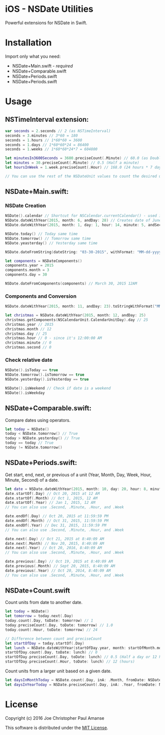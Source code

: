 # iOS - NSDate Utilities
Powerful extensions for NSDate in Swift.

# Installation

Import only what you need:
* NSDate+Main.swift - *required*
* NSDate+Comparable.swift
* NSDate+Periods.swift
* NSDate+Periods.swift

# Usage

## NSTimeInterval extension:

```swift
var seconds = 2.seconds // 2 (as NSTimeInterval)
seconds = 3.minutes // 3*60 = 180
seconds = 1.hours // 1*60*60 = 3600
seconds = 1.days // 1*60*60*24 = 86400
seconds = 1.weeks // 1*60*60*24*7 = 604800

let minutesIn3600Seconds = 3600.preciseCount(.Minute) // 60.0 (as Double - since there is exactly 60 minutes in 3600 seconds)
let minutes = 30.preciseCount(.Minute) // 0.5 (Half a minute)
let hoursInWeek = 1.week.preciseCount(.Hour) // 168.0 (24 hours * 7 days)

// You can use the rest of the NSDateUnit values to count the desired unit
```

## NSDate+Main.swift:

### NSDate Creation

```swift
NSDate().calendar // Shortcut for NSCalendar.currentCalendar() - used in the extensions
NSDate.dateWithYear(2015, month: 6, andDay: 28) // Creates date of June 28, 2015 at 12 AM
NSDate.dateWithYear(2015, month: 1, day: 1, hour: 14, minute: 5, andSecond: 30) // Creates date of January 1, 2015 at 2:05:30 PM

NSDate.today() // Today same time
NSDate.tomorrow() // Tomorrow same time
NSDate.yeasterday() // Yesterday same time

NSDate.dateFromString(dateString: "03-30-2015", withFormat: "MM-dd-yyyy") // March 30, 2015 12AM

let components = NSDateComponents()
components.year = 2015
components.month = 3
components.day = 30

NSDate.dateFromComponents(components) // March 30, 2015 12AM
```

### Components and Conversion

```swift
NSDate.dateWithYear(2015, month: 11, andDay: 23).toStringWithFormat("MM-dd-yyyy") // "11-23-2015"

let christmas = NSDate.dateWithYear(2015, month: 12, andDay: 25)
christmas.getComponents(NSCalendarUnit.CalendarUnitDay).day // 25
christmas.year // 2015
christmas.month // 12
christmas.day // 25
christmas.hour // 0 - since it's 12:00:00 AM
christmas.minute // 0
christmas.second // 0
```

### Check relative date

```swift
NSDate().isToday == true
NSDate.tomorrow().isTomorrow == true
NSDate.yesterday().isYesterday == true

NSDate().isWeekend // Check if date is a weekend
NSDate().isWeekday
```

## NSDate+Comparable.swift:

Compare dates using operators.

```swift
let today = NSDate()
today < NSDate.tomorrow() // True
today > NSDate.yesterday() // True
today == today // True
today != NSDate.tomorrow()
```

## NSDate+Periods.swift:

Get start, end, next, or previous of a unit (Year, Month, Day, Week, Hour, Minute, Second) of a date.

```swift
let date = NSDate.dateWithYear(2015, month: 10, day: 20, hour: 8, minute: 40, second: 9) // Oct 20, 2015 8:40:09 AM
date.startOf(.Day) // Oct 20, 2015 at 12 AM
date.startOf(.Month) // Oct 1, 2015, 12 AM
date.startOf(.Year) // Jan 1, 2015, 12 AM
// You can also use .Second, .Minute, .Hour, and .Week

date.endOf(.Day) // Oct 20, 2015 at 11:59:59 PM
date.endOf(.Month) // Oct 31, 2015, 11:59:59 PM
date.endOf(.Year) // Dec 31, 2015, 11:59:59 PM
// You can also use .Second, .Minute, .Hour, and .Week

date.next(.Day) // Oct 21, 2015 at 8:40:09 AM
date.next(.Month) // Nov 20, 2015, 8:40:09 AM
date.next(.Year) // Oct 20, 2016, 8:40:09 AM
// You can also use .Second, .Minute, .Hour, and .Week

date.previous(.Day) // Oct 19, 2015 at 8:40:09 AM
date.previous(.Month) // Sept 20, 2015, 8:40:09 AM
date.previous(.Year) // Oct 20, 2014, 8:40:09 AM
// You can also use .Second, .Minute, .Hour, and .Week
```

## NSDate+Count.swift

Count units from date to another date.

```swift
let today = NSDate()
let tomorrow = today.next(.Day)
today.count(.Day, toDate: tomorrow) // 1
today.preciseCount(.Day, toDate: tomorrow) // 1.0
today.count(.Hour, toDate: tomorrow) // 24

// Difference between count and preciseCount
let startOfDay = today.startOf(.Day)
let lunch = NSDate.dateWithYear(startOfDay.year, month: startOfMonth.month, day: startOfMonth.day, hour: 12, minute: 0, andSecond: 0)
startOfDay.count(.Day, toDate: lunch) // 0
startOfDay.preciseCount(.Day, toDate: lunch) // 0.5 (Half a day or 12 hours)
startOfDay.preciseCount(.Hour, toDate: lunch) // 12 (hours)
```

Count units from a larger unit based on a given date.

```swift
let daysInMonthToday = NSDate.count(.Day, inA: .Month, fromDate: NSDate.today()) // Count days in current month
let daysInYearToday = NSDate.preciseCount(.Day, inA: .Year, fromDate: NSDate.today()) // Count days in year precisely
```

# License
Copyright (c) 2016 Joe Christopher Paul Amanse

This software is distributed under the [MIT License](./LICENSE.md).
